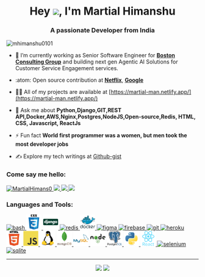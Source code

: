 
<!-- ![Luck](https://tenor.com/view/programmer-cycle-programmer-cycle-life-programmer-life-gif-18995470.gif) -->
<!-- ![linux](https://user-images.githubusercontent.com/81439109/144758776-26fa2a91-fb97-403b-b46d-13ef5178b926.gif) -->



<h1 align="center">Hey <img src="https://github.com/TheDudeThatCode/TheDudeThatCode/blob/master/Assets/Hi.gif" width="29px">, I'm Martial Himanshu</h1>
<h3 align="center">A passionate Developer from India</h3>

<p align="left"> <img src="https://komarev.com/ghpvc/?username=mhimanshu0101&label=Profile%20views&color=0e75b6&style=flat" alt="mhimanshu0101" /> </p>

<p align="left"> </p>

- 🔭 I’m currently working as Senior Software Engineer for [**Boston Consulting Group**](https://www.bcg.com/x/) and building next gen Agentic AI Solutions for Customer Service Engagement services.

- :atom: Open source contribution at [**Netflix**](https://github.com/Netflix/lemur-docker/pull/70), [**Google**](https://github.com/google/python-fire/pull/372)

- 👨‍💻 All of my projects are available at [https://martial-man.netlify.app/](https://martial-man.netlify.app/)

- 💬 Ask me about **Python,Django,GIT,REST API,Docker,AWS,Nginx,Postgres,NodeJS,Open-source,Redis, HTML, CSS, Javascript, ReactJs**

- ⚡ Fun fact **World first programmer was a women, but men took the most developer jobs**

- ✍️ Explore my tech writings at [Github-gist](https://gist.github.com/mhimanshu0101)

### Come say me hello:

<a href="https://twitter.com/MartialHimansh0" target="blank">
  <img src="https://img.shields.io/twitter/follow/MartialHimansh0?logo=twitter&style=for-the-badge" alt="MartialHimans0" />
</a>
<a href="https://www.linkedin.com/in/i-mhimanshu/">
  <img src="https://img.shields.io/badge/LinkedIn-0077B5?style=for-the-badge&logo=linkedin&logoColor=white" />
</a>
<a href="https://discord.gg/martial#9821">
  <img src="https://img.shields.io/badge/Discord-7289DA?style=for-the-badge&logo=discord&logoColor=white" />
</a>
<a href="mailto:mhimanshu0101@gmail.com">
  <img src="https://img.shields.io/badge/Gmail-D14836?style=for-the-badge&logo=gmail&logoColor=white">
</a>

</h3>

<h3 align="left">Languages and Tools:</h3>
<p align="left"> <a href="https://www.gnu.org/software/bash/" target="_blank"> <img src="https://www.vectorlogo.zone/logos/gnu_bash/gnu_bash-icon.svg" alt="bash" width="40" height="40"/> </a> <a href="https://www.w3schools.com/css/" target="_blank"> <img src="https://raw.githubusercontent.com/devicons/devicon/master/icons/css3/css3-original-wordmark.svg" alt="css3" width="40" height="40"/> </a> <a href="https://www.djangoproject.com/" target="_blank"> <img src="https://raw.githubusercontent.com/devicons/devicon/master/icons/django/django-original.svg" alt="django" width="40" height="40"/>
  </a><a href="https://redis.io/"><img src="https://www.vectorlogo.zone/logos/redis/redis-icon.svg" alt="redis" width="40" height="40">
</a> <a href="https://www.docker.com/" target="_blank"> <img src="https://raw.githubusercontent.com/devicons/devicon/master/icons/docker/docker-original-wordmark.svg" alt="docker" width="40" height="40"/> </a> <a href="https://www.figma.com/" target="_blank"> <img src="https://www.vectorlogo.zone/logos/figma/figma-icon.svg" alt="figma" width="40" height="40"/> </a> <a href="https://firebase.google.com/" target="_blank"> <img src="https://www.vectorlogo.zone/logos/firebase/firebase-icon.svg" alt="firebase" width="40" height="40"/> </a> <a href="https://git-scm.com/" target="_blank"> <img src="https://www.vectorlogo.zone/logos/git-scm/git-scm-icon.svg" alt="git" width="40" height="40"/> </a> <a href="https://heroku.com" target="_blank"> <img src="https://www.vectorlogo.zone/logos/heroku/heroku-icon.svg" alt="heroku" width="40" height="40"/> </a> <a href="https://www.w3.org/html/" target="_blank"> <img src="https://raw.githubusercontent.com/devicons/devicon/master/icons/html5/html5-original-wordmark.svg" alt="html5" width="40" height="40"/> </a> <a href="https://developer.mozilla.org/en-US/docs/Web/JavaScript" target="_blank"> <img src="https://raw.githubusercontent.com/devicons/devicon/master/icons/javascript/javascript-original.svg" alt="javascript" width="40" height="40"/> </a> <a href="https://www.linux.org/" target="_blank"> <img src="https://raw.githubusercontent.com/devicons/devicon/master/icons/linux/linux-original.svg" alt="linux" width="40" height="40"/> </a> <a href="https://www.mongodb.com/" target="_blank"> <img src="https://raw.githubusercontent.com/devicons/devicon/master/icons/mongodb/mongodb-original-wordmark.svg" alt="mongodb" width="40" height="40"/> </a> <a href="https://www.mysql.com/" target="_blank"> <img src="https://raw.githubusercontent.com/devicons/devicon/master/icons/mysql/mysql-original-wordmark.svg" alt="mysql" width="40" height="40"/> </a> <a href="https://nodejs.org" target="_blank"> <img src="https://raw.githubusercontent.com/devicons/devicon/master/icons/nodejs/nodejs-original-wordmark.svg" alt="nodejs" width="40" height="40"/> </a> <a href="https://www.postgresql.org" target="_blank"> <img src="https://raw.githubusercontent.com/devicons/devicon/master/icons/postgresql/postgresql-original-wordmark.svg" alt="postgresql" width="40" height="40"/> </a> <a href="https://www.python.org" target="_blank"> <img src="https://raw.githubusercontent.com/devicons/devicon/master/icons/python/python-original.svg" alt="python" width="40" height="40"/> </a> <a href="https://reactjs.org/" target="_blank"> <img src="https://raw.githubusercontent.com/devicons/devicon/master/icons/react/react-original-wordmark.svg" alt="react" width="40" height="40"/> </a> <a href="https://www.selenium.dev" target="_blank"> <img src="https://raw.githubusercontent.com/detain/svg-logos/780f25886640cef088af994181646db2f6b1a3f8/svg/selenium-logo.svg" alt="selenium" width="40" height="40"/> </a> <a href="https://www.sqlite.org/" target="_blank"> <img src="https://www.vectorlogo.zone/logos/sqlite/sqlite-icon.svg" alt="sqlite" width="40" height="40"/> </a>  </p>

<!-- <h3 align="left">
<a href="https://www.buymeacoffee.com/mhimanshu">
  <img align="left" src="https://cdn.buymeacoffee.com/buttons/v2/default-yellow.png" height="50" width="210" alt="Mhimanshu" />
</a>
</h3> -->
<!-- <p>
<img align="left" src="https://github-readme-stats.vercel.app/api/top-langs?username=mhimanshu0101&show_icons=true&locale=en&layout=compact" alt="mhimanshu0101" />
</p> -->

---
<!-- <p align="center">
  <img  width="40%" src="https://github-readme-stats.vercel.app/api?username=mhimanshu0101&show_icons=true&locale=en" alt="mhimanshu0101" />
  <img width="40%" src="https://github-readme-streak-stats.herokuapp.com/?user=mhimanshu0101" alt="mhimanshu0101" />
</p> -->
<p align="center">
  <img width="48%" src="https://github-readme-stats.vercel.app/api?username=mhimanshu0101&show_icons=true" />
  <img width="48%" src="https://github-readme-streak-stats.herokuapp.com/?user=mhimanshu0101" />
</p>


